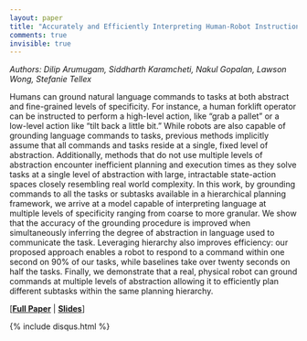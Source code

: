```yaml
---
layout: paper
title: "Accurately and Efficiently Interpreting Human-Robot Instructions of Varying Granularities"
comments: true
invisible: true
---
```


<p class="text-left"><i>Authors: Dilip Arumugam, Siddharth Karamcheti, Nakul Gopalan, Lawson Wong, Stefanie Tellex</i></p>

Humans can ground natural language commands to tasks at both abstract and fine-grained levels of specificity. For instance, a human forklift operator can be instructed to perform a high-level action, like &#8220;grab a pallet&#8221; or a low-level action like &#8220;tilt back a little bit.&#8221; While robots are also capable of grounding language commands to tasks, previous methods implicitly assume that all commands and tasks reside at a single, fixed level of abstraction. Additionally, methods that do not use multiple levels of abstraction encounter inefficient planning and execution times as they solve tasks at a single level of abstraction with large, intractable state-action spaces closely resembling real world complexity. In this work, by grounding commands to all the tasks or subtasks available in a hierarchical planning framework, we arrive at a model capable of interpreting language at multiple levels of specificity ranging from coarse to more granular. We show that the accuracy of the grounding procedure is improved when simultaneously inferring the degree of abstraction in language used to communicate the task. Leveraging hierarchy also improves efficiency: our proposed approach enables a robot to respond to a command within one second on 90% of our tasks, while baselines take over twenty seconds on half the tasks. Finally, we demonstrate that a real, physical robot can ground commands at multiple levels of abstraction allowing it to efficiently plan different subtasks within the same planning hierarchy.

[<b><a href="/static/papers/03.pdf">Full Paper</a></b> | <b><a href="/static/slides/03.mp4">Slides</a></b>]

{% include disqus.html %}